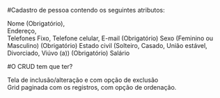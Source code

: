 #Cadastro de pessoa contendo os seguintes atributos: 

Nome (Obrigatório),  
Endereço,  
Telefones Fixo,
Telefone celular,
E-mail (Obrigatório)
Sexo (Feminino ou Masculino) (Obrigatório)
Estado civil (Solteiro, Casado, União estável, Divorciado, Viúvo (a)) (Obrigatório) 
Salário 
 

#O CRUD tem que ter? 

Tela de inclusão/alteração e com opção de exclusão  
Grid paginada com os registros, com opção de ordenação.
